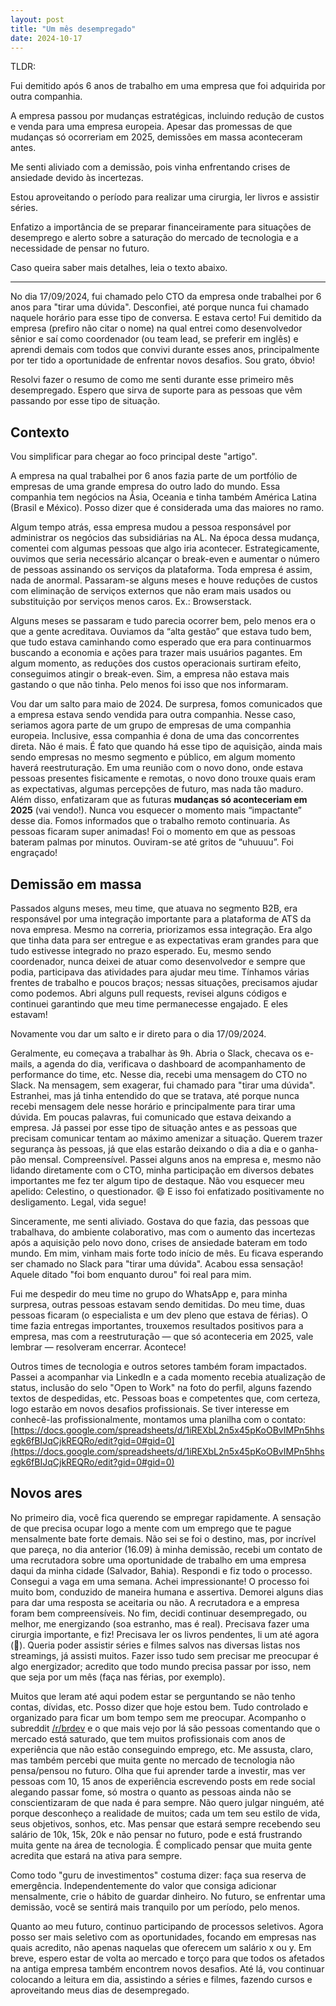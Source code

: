 ```yaml
---
layout: post
title: "Um mês desempregado"
date: 2024-10-17
---
```

TLDR:

Fui demitido após 6 anos de trabalho em uma empresa que foi adquirida por outra companhia.

A empresa passou por mudanças estratégicas, incluindo redução de custos e venda para uma empresa europeia. Apesar das promessas de que mudanças só ocorreriam em 2025, demissões em massa aconteceram antes.

Me senti aliviado com a demissão, pois vinha enfrentando crises de ansiedade devido às incertezas.

Estou aproveitando o período para realizar uma cirurgia, ler livros e assistir séries.

Enfatizo a importância de se preparar financeiramente para situações de desemprego e alerto sobre a saturação do mercado de tecnologia e a necessidade de pensar no futuro.

Caso queira saber mais detalhes, leia o texto abaixo.

---

No dia 17/09/2024, fui chamado pelo CTO da empresa onde trabalhei por 6 anos para "tirar uma dúvida". Desconfiei, até porque nunca fui chamado naquele horário para esse tipo de conversa. E estava certo! Fui demitido da empresa (prefiro não citar o nome) na qual entrei como desenvolvedor sênior e saí como coordenador (ou team lead, se preferir em inglês) e aprendi demais com todos que convivi durante esses anos,  principalmente por ter tido a oportunidade de enfrentar novos desafios. Sou grato, óbvio!

Resolvi fazer o resumo de como me senti durante esse primeiro mês desempregado. Espero que sirva de suporte para as pessoas que vêm passando por esse tipo de situação.

## Contexto

Vou simplificar para chegar ao foco principal deste "artigo".

A empresa na qual trabalhei por 6 anos fazia parte de um portfólio de empresas de uma grande empresa do outro lado do mundo. Essa companhia tem negócios na Ásia, Oceania e tinha também América Latina (Brasil e México). Posso dizer que é considerada uma das maiores no ramo.

Algum tempo atrás, essa empresa mudou a pessoa responsável por administrar os negócios das subsidiárias na AL. Na época dessa mudança, comentei com algumas pessoas que algo iria acontecer. Estrategicamente, ouvimos que seria necessário alcançar o break-even e aumentar o número de pessoas assinando os serviços da plataforma. Toda empresa é assim, nada de anormal. Passaram-se alguns meses e houve reduções de custos com eliminação de serviços externos que não eram mais usados ou substituição por serviços menos caros. Ex.: Browserstack.

Alguns meses se passaram e tudo parecia ocorrer bem, pelo menos era o que a gente acreditava. Ouviamos da “alta gestão” que estava tudo bem, que tudo estava caminhando como esperado que era para continuarmos buscando a economia e ações para trazer mais usuários pagantes. Em algum momento, as reduções dos custos operacionais surtiram efeito, conseguimos atingir o break-even. Sim, a empresa não estava mais gastando o que não tinha. Pelo menos foi isso que nos informaram.

Vou dar um salto para maio de 2024. De surpresa, fomos comunicados que a empresa estava sendo vendida para outra companhia. Nesse caso, seriamos agora parte de um grupo de empresas de uma companhia europeia. Inclusive, essa companhia é dona de uma das concorrentes direta. Não é mais. É fato que quando há esse tipo de aquisição, ainda mais sendo empresas no mesmo segmento e público, em algum momento haverá reestruturação. Em uma reunião com o novo dono, onde estava pessoas presentes fisicamente e remotas, o novo dono trouxe quais eram as expectativas, algumas percepções de futuro, mas nada tão maduro. Além disso, enfatizaram que as futuras **mudanças só aconteceriam em 2025** (vai vendo!). Nunca vou esquecer o momento mais “impactante” desse dia. Fomos informados que o trabalho remoto continuaria. As pessoas ficaram super animadas! Foi o momento em que as pessoas bateram palmas por minutos. Ouviram-se até gritos de “uhuuuu”. Foi engraçado!

## Demissão em massa

Passados alguns meses, meu time, que atuava no segmento B2B, era responsável por uma integração importante para a plataforma de ATS da nova empresa. Mesmo na correria, priorizamos essa integração. Era algo que tinha data para ser entregue e as expectativas eram grandes para que tudo estivesse integrado no prazo esperado. Eu, mesmo sendo coordenador, nunca deixei de atuar como desenvolvedor e sempre que podia, participava das atividades para ajudar meu time. Tínhamos várias frentes de trabalho e poucos braços; nessas situações, precisamos ajudar como podemos. Abri alguns pull requests, revisei alguns códigos e continuei garantindo que meu time permanecesse engajado. E eles estavam!

Novamente vou dar um salto e ir direto para o dia 17/09/2024.

Geralmente, eu começava a trabalhar às 9h. Abria o Slack, checava os e-mails, a agenda do dia, verificava o dashboard de acompanhamento de performance do time, etc. Nesse dia, recebi uma mensagem do CTO no Slack. Na mensagem, sem exagerar, fui chamado para "tirar uma dúvida". Estranhei, mas já tinha entendido do que se tratava, até porque nunca recebi mensagem dele nesse horário e principalmente para tirar uma dúvida. Em poucas palavras, fui comunicado que estava deixando a empresa. Já passei por esse tipo de situação antes e as pessoas que precisam comunicar tentam ao máximo amenizar a situação. Querem trazer segurança às pessoas, já que elas estarão deixando o dia a dia e o ganha-pão mensal. Compreensível. Passei alguns anos na empresa e, mesmo não lidando diretamente com o CTO, minha participação em diversos debates importantes me fez ter algum tipo de destaque. Não vou esquecer meu apelido: Celestino, o questionador. 😄 E isso foi enfatizado positivamente no desligamento. Legal, vida segue!

Sinceramente, me senti aliviado. Gostava do que fazia, das pessoas que trabalhava, do ambiente colaborativo, mas com o aumento das incertezas após a aquisição pelo novo dono, crises de ansiedade bateram em todo mundo. Em mim, vinham mais forte todo início de mês. Eu ficava esperando ser chamado no Slack para "tirar uma dúvida". Acabou essa sensação! Aquele ditado "foi bom enquanto durou" foi real para mim.

Fui me despedir do meu time no grupo do WhatsApp e, para minha surpresa, outras pessoas estavam sendo demitidas. Do meu time, duas pessoas ficaram (o especialista e um dev pleno que estava de férias). O time fazia entregas importantes, trouxemos resultados positivos para a empresa, mas com a reestruturação — que só aconteceria em 2025, vale lembrar — resolveram encerrar. Acontece!

Outros times de tecnologia e outros setores também foram impactados. Passei a acompanhar via LinkedIn e a cada momento recebia atualização de status, inclusão do selo "Open to Work" na foto do perfil, alguns fazendo textos de despedidas, etc. Pessoas boas e competentes que, com certeza, logo estarão em novos desafios profissionais. Se tiver interesse em conhecê-las profissionalmente, montamos uma planilha com o contato: [https://docs.google.com/spreadsheets/d/1iREXbL2n5x45pKoOBvIMPn5hhsegk6fBIJqCjkREQRo/edit?gid=0#gid=0](https://docs.google.com/spreadsheets/d/1iREXbL2n5x45pKoOBvIMPn5hhsegk6fBIJqCjkREQRo/edit?gid=0#gid=0)

## Novos ares

No primeiro dia, você fica querendo se empregar rapidamente. A sensação de que precisa ocupar logo a mente com um emprego que te pague mensalmente bate forte demais. Não sei se foi o destino, mas, por incrível que pareça, no dia anterior (16.09) à minha demissão, recebi um contato de uma recrutadora sobre uma oportunidade de trabalho em uma empresa daqui da minha cidade (Salvador, Bahia). Respondi e fiz todo o processo. Consegui a vaga em uma semana. Achei impressionante! O processo foi muito bom, conduzido de maneira humana e assertiva. Demorei alguns dias para dar uma resposta se aceitaria ou não. A recrutadora e a empresa foram bem compreensíveis. No fim, decidi continuar desempregado, ou melhor, me energizando (soa estranho, mas é real). Precisava fazer uma cirurgia importante, e fiz! Precisava ler os livros pendentes, li um até agora (🤦). Queria poder assistir séries e filmes salvos nas diversas listas nos streamings, já assisti muitos. Fazer isso tudo sem precisar me preocupar é algo energizador; acredito que todo mundo precisa passar por isso, nem que seja por um mês (faça nas férias, por exemplo).

Muitos que leram até aqui podem estar se perguntando se não tenho contas, dívidas, etc. Posso dizer que hoje estou bem. Tudo controlado e organizado para ficar um bom tempo sem me preocupar. Acompanho o subreddit [/r/brdev](https://www.reddit.com/r/brdev/) e o que mais vejo por lá são pessoas comentando que o mercado está saturado, que tem muitos profissionais com anos de experiência que não estão conseguindo emprego, etc. Me assusta, claro, mas também percebi que muita gente no mercado de tecnologia não pensa/pensou no futuro. Olha que fui aprender tarde a investir, mas ver pessoas com 10, 15 anos de experiência escrevendo posts em rede social alegando passar fome, só mostra o quanto as pessoas ainda não se conscientizaram de que nada é para sempre. Não quero julgar ninguém, até porque desconheço a realidade de muitos; cada um tem seu estilo de vida, seus objetivos, sonhos, etc. Mas pensar que estará sempre recebendo seu salário de 10k, 15k, 20k e não pensar no futuro, pode e está frustrando muita gente na área de tecnologia. É complicado pensar que muita gente acredita que estará na ativa para sempre.

Como todo "guru de investimentos" costuma dizer: faça sua reserva de emergência. Independentemente do valor que consiga adicionar mensalmente, crie o hábito de guardar dinheiro. No futuro, se enfrentar uma demissão, você se sentirá mais tranquilo por um período, pelo menos.

Quanto ao meu futuro, continuo participando de processos seletivos. Agora posso ser mais seletivo com as oportunidades, focando em empresas nas quais acredito, não apenas naquelas que oferecem um salário x ou y. Em breve, espero estar de volta ao mercado e torço para que todos os afetados na antiga empresa também encontrem novos desafios. Até lá, vou continuar colocando a leitura em dia, assistindo a séries e filmes, fazendo cursos e aproveitando meus dias de desempregado.
